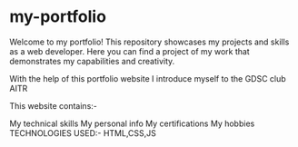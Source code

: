 # my-portfolio
Welcome to my portfolio! This repository showcases my projects and skills as a web developer. Here you can find a project of my work that demonstrates my capabilities and creativity.

With the help of this portfolio website I introduce myself to the GDSC club AITR

This website contains:-

My technical skills
My personal info
My certifications
My hobbies
TECHNOLOGIES USED:- HTML,CSS,JS
